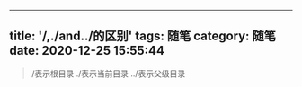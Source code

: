
---
title: '/,./and../的区别'
tags: 随笔
category: 随笔
date: 2020-12-25 15:55:44
---
>/表示根目录
./表示当前目录
../表示父级目录
>